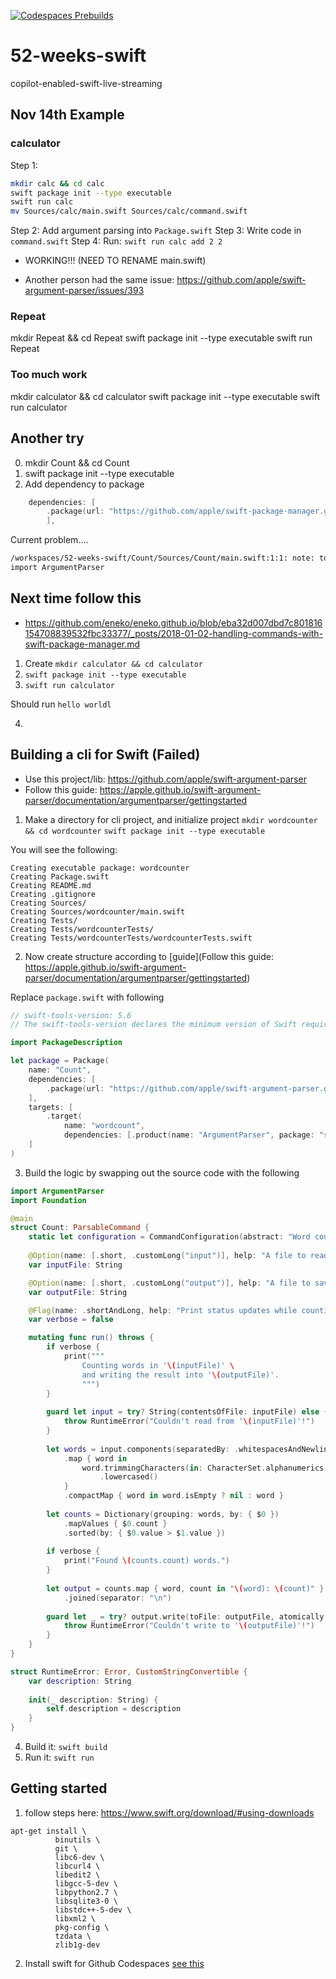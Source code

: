 [![Codespaces Prebuilds](https://github.com/nogibjj/52-weeks-swift/actions/workflows/codespaces/create_codespaces_prebuilds/badge.svg)](https://github.com/nogibjj/52-weeks-swift/actions/workflows/codespaces/create_codespaces_prebuilds)

# 52-weeks-swift
copilot-enabled-swift-live-streaming

## Nov 14th Example 

### calculator

Step 1:
```bash
mkdir calc && cd calc
swift package init --type executable
swift run calc
mv Sources/calc/main.swift Sources/calc/command.swift
```

Step 2:  Add argument parsing into `Package.swift`
Step 3:  Write code in `command.swift`
Step 4:  Run:  `swift run calc add 2 2`


* WORKING!!! (NEED TO RENAME main.swift)

* Another person had the same issue:  https://github.com/apple/swift-argument-parser/issues/393 

### Repeat

mkdir Repeat && cd Repeat
swift package init --type executable
swift run Repeat


### Too much work

mkdir calculator && cd calculator
swift package init --type executable
swift run calculator

## Another try
0. mkdir Count && cd Count
1. swift package init --type executable
2. Add dependency to package

```swift
    dependencies: [
        .package(url: "https://github.com/apple/swift-package-manager.git", from: "0.1.0"),
        ],
```

Current problem....

```bash
/workspaces/52-weeks-swift/Count/Sources/Count/main.swift:1:1: note: top-level code defined in this source file
import ArgumentParser
````


## Next time follow this

* https://github.com/eneko/eneko.github.io/blob/eba32d007dbd7c801816154708839532fbc33377/_posts/2018-01-02-handling-commands-with-swift-package-manager.md

1. Create `mkdir calculator && cd calculator`
2. `swift package init --type executable`
3. `swift run calculator`

Should run `hello worldl`

4.  


## Building a cli for Swift (Failed)

* Use this project/lib:  https://github.com/apple/swift-argument-parser
* Follow this guide:  https://apple.github.io/swift-argument-parser/documentation/argumentparser/gettingstarted

1.  Make a directory for cli project, and initialize project
`mkdir wordcounter && cd wordcounter`
`swift package init --type executable`

You will see the following:
```
Creating executable package: wordcounter
Creating Package.swift
Creating README.md
Creating .gitignore
Creating Sources/
Creating Sources/wordcounter/main.swift
Creating Tests/
Creating Tests/wordcounterTests/
Creating Tests/wordcounterTests/wordcounterTests.swift
```

2. Now create structure according to [guide](Follow this guide:  https://apple.github.io/swift-argument-parser/documentation/argumentparser/gettingstarted)  

Replace `package.swift` with following
```swift
// swift-tools-version: 5.6
// The swift-tools-version declares the minimum version of Swift required to build this package.

import PackageDescription

let package = Package(
    name: "Count",
    dependencies: [
        .package(url: "https://github.com/apple/swift-argument-parser.git", from: "1.0.0"),
    ],
    targets: [
        .target(
            name: "wordcount",
            dependencies: [.product(name: "ArgumentParser", package: "swift-argument-parser")]),
    ]
)
```
3.  Build the logic by swapping out the source code with the following

```swift
import ArgumentParser
import Foundation

@main
struct Count: ParsableCommand {
    static let configuration = CommandConfiguration(abstract: "Word counter.")
    
    @Option(name: [.short, .customLong("input")], help: "A file to read.")
    var inputFile: String

    @Option(name: [.short, .customLong("output")], help: "A file to save word counts to.")
    var outputFile: String

    @Flag(name: .shortAndLong, help: "Print status updates while counting.")
    var verbose = false

    mutating func run() throws {
        if verbose {
            print("""
                Counting words in '\(inputFile)' \
                and writing the result into '\(outputFile)'.
                """)
        }
 
        guard let input = try? String(contentsOfFile: inputFile) else {
            throw RuntimeError("Couldn't read from '\(inputFile)'!")
        }
        
        let words = input.components(separatedBy: .whitespacesAndNewlines)
            .map { word in
                word.trimmingCharacters(in: CharacterSet.alphanumerics.inverted)
                    .lowercased()
            }
            .compactMap { word in word.isEmpty ? nil : word }
        
        let counts = Dictionary(grouping: words, by: { $0 })
            .mapValues { $0.count }
            .sorted(by: { $0.value > $1.value })
        
        if verbose {
            print("Found \(counts.count) words.")
        }
        
        let output = counts.map { word, count in "\(word): \(count)" }
            .joined(separator: "\n")
        
        guard let _ = try? output.write(toFile: outputFile, atomically: true, encoding: .utf8) else {
            throw RuntimeError("Couldn't write to '\(outputFile)'!")
        }
    }
}

struct RuntimeError: Error, CustomStringConvertible {
    var description: String
    
    init(_ description: String) {
        self.description = description
    }
}
```

4.  Build it:  `swift build`
5.  Run it:  `swift run`






## Getting started

1. follow steps here:  https://www.swift.org/download/#using-downloads 

```
apt-get install \
          binutils \
          git \
          libc6-dev \
          libcurl4 \
          libedit2 \
          libgcc-5-dev \
          libpython2.7 \
          libsqlite3-0 \
          libstdc++-5-dev \
          libxml2 \
          pkg-config \
          tzdata \
          zlib1g-dev
```

2.  Install swift for Github Codespaces [see this](https://www.swift.org/download/)
